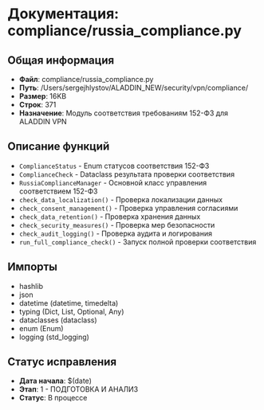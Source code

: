 # Документация: compliance/russia_compliance.py

## Общая информация
- **Файл**: compliance/russia_compliance.py
- **Путь**: /Users/sergejhlystov/ALADDIN_NEW/security/vpn/compliance/
- **Размер**: 16KB
- **Строк**: 371
- **Назначение**: Модуль соответствия требованиям 152-ФЗ для ALADDIN VPN

## Описание функций
- `ComplianceStatus` - Enum статусов соответствия 152-ФЗ
- `ComplianceCheck` - Dataclass результата проверки соответствия
- `RussiaComplianceManager` - Основной класс управления соответствием 152-ФЗ
- `check_data_localization()` - Проверка локализации данных
- `check_consent_management()` - Проверка управления согласиями
- `check_data_retention()` - Проверка хранения данных
- `check_security_measures()` - Проверка мер безопасности
- `check_audit_logging()` - Проверка аудита и логирования
- `run_full_compliance_check()` - Запуск полной проверки соответствия

## Импорты
- hashlib
- json
- datetime (datetime, timedelta)
- typing (Dict, List, Optional, Any)
- dataclasses (dataclass)
- enum (Enum)
- logging (std_logging)

## Статус исправления
- **Дата начала**: $(date)
- **Этап**: 1 - ПОДГОТОВКА И АНАЛИЗ
- **Статус**: В процессе